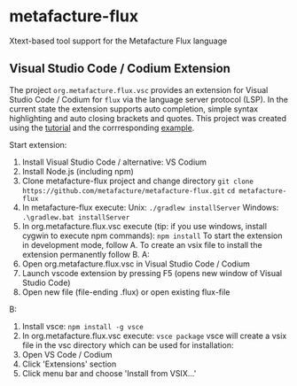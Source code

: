 # metafacture-flux
Xtext-based tool support for the Metafacture Flux language

Visual Studio Code / Codium Extension
---------------------------
The project `org.metafacture.flux.vsc` provides an extension for Visual Studio Code / Codium for `flux` via the language server protocol (LSP). In the current state the extension supports auto completion, simple syntax highlighting and auto closing brackets and quotes. This project was created using the [tutorial](https://www.typefox.io/blog/building-a-vs-code-extension-with-xtext-and-the-language-server-protocol) and the corrresponding [example](https://github.com/TypeFox/languageserver-example).

Start extension:

1. Install Visual Studio Code / alternative: VS Codium
2. Install Node.js (including npm)
3. Clone metafacture-flux project and change directory
`git clone https://github.com/metafacture/metafacture-flux.git`
`cd metafacture-flux`
4. In metafacture-flux execute:
Unix: `./gradlew installServer`
Windows: `.\gradlew.bat installServer`
5. In org.metafacture.flux.vsc execute (tip: if you use windows, install cygwin to execute npm commands):
`npm install`
To start the extension in development mode, follow A. To create an vsix file to install the extension permanently follow B.
A:
1. Open org.metafacture.flux.vsc in Visual Studio Code / Codium
2. Launch vscode extension by pressing F5 (opens new window of Visual Studio Code)
3. Open new file (file-ending .flux) or open existing flux-file

B:
1. Install vsce: `npm install -g vsce`
2. In org.metafacture.flux.vsc execute: `vsce package`
vsce will create a vsix file in the vsc directory which can be used for installation:
3. Open VS Code / Codium
4. Click 'Extensions' section
5. Click menu bar and choose 'Install from VSIX...'
